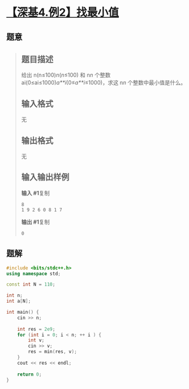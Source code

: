 #  [【深基4.例2】找最小值](https://www.luogu.com.cn/problem/P5718)

## 题意

>   ## 题目描述
>
>   给出 n(n≤100)*n*(*n*≤100) 和 n*n* 个整数 ai(0≤ai≤1000)*a**i*(0≤*a**i*≤1000)，求这 n*n* 个整数中最小值是什么。
>
>   ## 输入格式
>
>   无
>
>   ## 输出格式
>
>   无
>
>   ## 输入输出样例
>
>   **输入 #1**复制
>
>   ```
>   8
>   1 9 2 6 0 8 1 7
>   ```
>
>   **输出 #1**复制
>
>   ```
>   0
>   ```

## 题解



```c++
#include <bits/stdc++.h>
using namespace std;

const int N = 110;

int n;
int a[N];

int main() {
    cin >> n;
    
    int res = 2e9;
    for (int i = 0; i < n; ++ i ) {
        int v;
        cin >> v;
        res = min(res, v);
    }
    cout << res << endl;
    
    return 0;
}
```



```python3

```

